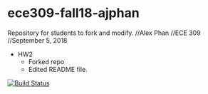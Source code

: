 # ece309-fall18-ajphan
Repository for students to fork and modify.
//Alex Phan
//ECE 309
//September 5, 2018

* HW2
  * Forked repo
  * Edited README file.

[![Build Status](https://travis-ci.org/ajphan/ece309-fall18-ajphan.svg?branch=master)](https://travis-ci.org/ajphan/ece309-fall18-ajphan)